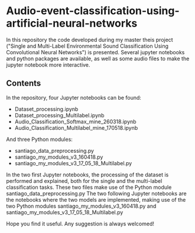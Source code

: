 # Audio-event-classification-using-artificial-neural-networks

In this repository the code developed during my master theis project ("Single and Multi-Label Environmental Sound Classification Using Convolutional Neural Networks") is presented. Several jupyter notebooks and python packages are available, as well as some audio files to make the jupyter notebook more interactive. 


## Contents

In the repository, four Jupyter notebooks can be found:

- Dataset_processing.ipynb
- Dataset_processing_Multilabel.ipynb
- Audio_Classification_Softmax_mine_260318.ipynb
- Audio_Classification_Multilabel_mine_170518.ipynb

And three Python modules:

- santiago_data_preprocessing.py
- santiago_my_modules_v3_160418.py
- santiago_my_modules_v3_17_05_18_Multilabel.py

In the two first Jupyter notebooks, the processing of the dataset is performed and explained, both for the single and the multi-label classification tasks. These two files make use of the Python module santiago_data_preprocessing.py
The two following Jupyter notebooks are the notebooks where the two models are implemented, making use of the two Python modules santiago_my_modules_v3_160418.py and santiago_my_modules_v3_17_05_18_Multilabel.py 


Hope you find it useful.
Any suggestion is always welcomed!
